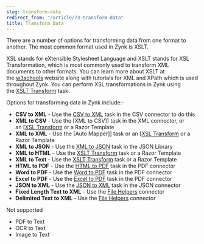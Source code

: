 ```yaml
---
slug: transform-data
redirect_from: "/article/73-transform-data"
title: Transform Data
---
```

There are a number of options for transforming data from one format to another. The most common format used in Zynk is XSLT.

XSL stands for eXtensible Stylesheet Language and XSLT stands for XSL Transformation, which is most commonly used to transform XML documents to other formats. You can learn more about XSLT at the [w3schools](http://www.w3schools.com/xsl/default.asp) website along with tutorials for XML and XPath which is used throughout Zynk. You can perform XSL transformations in Zynk using the [XSLT Transform](xslt-transform) task.

Options for transforming data in Zynk include:-

 * **CSV to XML** - Use the [CSV to XML](csv-to-xml) task in the CSV connector to do this
 * **XML to CSV** - Use the [XML to CSV]] task in the XML connector, or an [[XSL Transform](xml-to-csv]]-task-in-the-xml-connector,-or-an [[xsl-transform) or a Razor Template
 * **XML to XML** - Use the [Auto Mapper]] task or an [[XSL Transform](auto-mapper]]-task-or-an [[xsl-transform) or a Razor Template
 * **XML to JSON** - Use the [XML to JSON](xml-to-json) task in the JSON Library
 * **XML to HTML** - Use the [XSLT Transform](xslt-transform) task or a Razor Template
 * **XML to Text** - Use the [XSLT Transform](xslt-transform) task or a Razor Template
 * **HTML to PDF** - Use the [HTML to PDF](html-to-pdf) task in the PDF connector
 * **Word to PDF** - Use the [Word to PDF](word-to-pdf) task in the PDF connector
 * **Excel to PDF** - Use the [Excel to PDF](excel-to-pdf) task in the PDF connector
 * **JSON to XML** - Use the [JSON to XML](json-to-xml) task in the JSON connector
 * **Fixed Length Text to XML** - Use the [File Helpers](file-helpers) connector
 * **Delimited Text to XML** - Use the [File Helpers](file-helpers) connector

Not supported

 * PDF to Text
 * OCR to Text
 * Image to Text